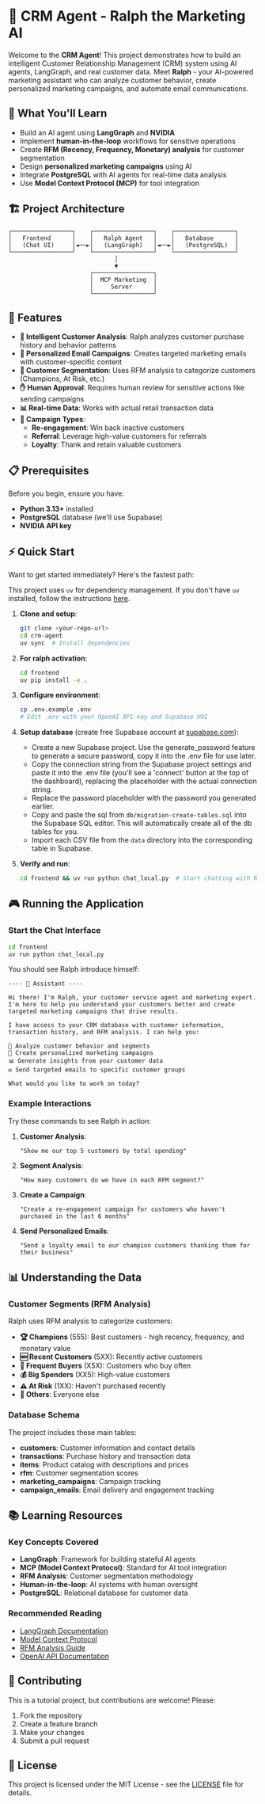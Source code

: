 # 🤖 CRM Agent - Ralph the Marketing AI

Welcome to the **CRM Agent**! This project demonstrates how to build an intelligent Customer Relationship Management (CRM) system using AI agents, LangGraph, and real customer data. Meet **Ralph** - your AI-powered marketing assistant who can analyze customer behavior, create personalized marketing campaigns, and automate email communications.

## 🎯 What You'll Learn

- Build an AI agent using **LangGraph** and **NVIDIA**
- Implement **human-in-the-loop** workflows for sensitive operations
- Create **RFM (Recency, Frequency, Monetary) analysis** for customer segmentation
- Design **personalized marketing campaigns** using AI
- Integrate **PostgreSQL** with AI agents for real-time data analysis
- Use **Model Context Protocol (MCP)** for tool integration

## 🏗️ Project Architecture

```
┌─────────────────┐    ┌─────────────────┐    ┌─────────────────┐
│   Frontend      │    │   Ralph Agent   │    │   Database      │
│   (Chat UI)     │◄──►│   (LangGraph)   │◄──►│   (PostgreSQL)  │
└─────────────────┘    └─────────────────┘    └─────────────────┘
                              │
                              ▼
                       ┌─────────────────┐
                       │  MCP Marketing  │
                       │     Server      │
                       └─────────────────┘
```

## 🚀 Features

- **🧠 Intelligent Customer Analysis**: Ralph analyzes customer purchase history and behavior patterns
- **📧 Personalized Email Campaigns**: Creates targeted marketing emails with customer-specific content
- **🎯 Customer Segmentation**: Uses RFM analysis to categorize customers (Champions, At Risk, etc.)
- **✋ Human Approval**: Requires human review for sensitive actions like sending campaigns
- **📊 Real-time Data**: Works with actual retail transaction data
- **🔄 Campaign Types**:
  - **Re-engagement**: Win back inactive customers
  - **Referral**: Leverage high-value customers for referrals
  - **Loyalty**: Thank and retain valuable customers

## 📋 Prerequisites

Before you begin, ensure you have:

- **Python 3.13+** installed
- **PostgreSQL** database (we'll use Supabase)
- **NVIDIA API key**

## ⚡ Quick Start

Want to get started immediately? Here's the fastest path:

This project uses `uv` for dependency management. If you don't have `uv` installed, follow the instructions [here](https://docs.astral.sh/uv/guides/install-python/).

1. **Clone and setup**:
   ```bash
   git clone <your-repo-url>
   cd crm-agent
   uv sync  # Install dependencies
   ```
2. **For ralph activation**:
   ```bash
   cd frontend
   uv pip install -e .
   ```
3. **Configure environment**:
   ```bash
   cp .env.example .env
   # Edit .env with your OpenAI API key and Supabase URI
   ```

4. **Setup database** (create free Supabase account at [supabase.com](https://supabase.com)):
   - Create a new Supabase project. Use the generate_password feature to generate a secure password, copy it into the .env file for use later.
   - Copy the connection string from the Supabase project settings and paste it into the .env file (you'll see a 'connect' button at the top of the dashboard), replacing the placeholder with the actual connection string.
   - Replace the password placeholder with the password you generated earlier.
   - Copy and paste the sql from `db/migration-create-tables.sql` into the Supabase SQL editor. This will automatically create all of the db tables for you.
   - Import each CSV file from the `data` directory into the corresponding table in Supabase.

5. **Verify and run**:
   ```bash
   cd frontend && uv run python chat_local.py  # Start chatting with Ralph!
   ```

## 🎮 Running the Application

### Start the Chat Interface

```bash
cd frontend
uv run python chat_local.py
```

You should see Ralph introduce himself:

```
---- 🤖 Assistant ----

Hi there! I'm Ralph, your customer service agent and marketing expert. I'm here to help you understand your customers better and create targeted marketing campaigns that drive results.

I have access to your CRM database with customer information, transaction history, and RFM analysis. I can help you:

🎯 Analyze customer behavior and segments
📧 Create personalized marketing campaigns
📊 Generate insights from your customer data
✉️ Send targeted emails to specific customer groups

What would you like to work on today?
```

### Example Interactions

Try these commands to see Ralph in action:

1. **Customer Analysis**:
   ```
   "Show me our top 5 customers by total spending"
   ```

2. **Segment Analysis**:
   ```
   "How many customers do we have in each RFM segment?"
   ```

3. **Create a Campaign**:
   ```
   "Create a re-engagement campaign for customers who haven't purchased in the last 6 months"
   ```

4. **Send Personalized Emails**:
   ```
   "Send a loyalty email to our champion customers thanking them for their business"
   ```

## 📊 Understanding the Data

### Customer Segments (RFM Analysis)

Ralph uses RFM analysis to categorize customers:

- **🏆 Champions** (555): Best customers - high recency, frequency, and monetary value
- **🆕 Recent Customers** (5XX): Recently active customers
- **🔄 Frequent Buyers** (X5X): Customers who buy often
- **💰 Big Spenders** (XX5): High-value customers
- **⚠️ At Risk** (1XX): Haven't purchased recently
- **👥 Others**: Everyone else

### Database Schema

The project includes these main tables:

- **customers**: Customer information and contact details
- **transactions**: Purchase history and transaction data
- **items**: Product catalog with descriptions and prices
- **rfm**: Customer segmentation scores
- **marketing_campaigns**: Campaign tracking
- **campaign_emails**: Email delivery and engagement tracking


## 📚 Learning Resources

### Key Concepts Covered

- **LangGraph**: Framework for building stateful AI agents
- **MCP (Model Context Protocol)**: Standard for AI tool integration
- **RFM Analysis**: Customer segmentation methodology
- **Human-in-the-loop**: AI systems with human oversight
- **PostgreSQL**: Relational database for customer data

### Recommended Reading

- [LangGraph Documentation](https://langchain-ai.github.io/langgraph/)
- [Model Context Protocol](https://modelcontextprotocol.io/)
- [RFM Analysis Guide](https://en.wikipedia.org/wiki/RFM_(market_research))
- [OpenAI API Documentation](https://platform.openai.com/docs)

## 🤝 Contributing

This is a tutorial project, but contributions are welcome! Please:

1. Fork the repository
2. Create a feature branch
3. Make your changes
4. Submit a pull request

## 📄 License

This project is licensed under the MIT License - see the [LICENSE](LICENSE) file for details.


